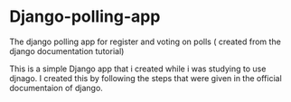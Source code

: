 # Django-polling-app
The django polling app for register and voting on polls ( created from the django documentation tutorial) 

This is a simple Django app that i created while i was studying to use djnago.
I created this by following the steps that were given in the official documentaion of django.

